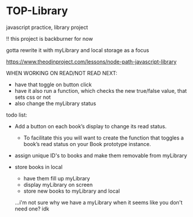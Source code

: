 # TOP-Library
javascript practice, library project

!! this project is backburner for now

gotta rewrite it with myLibrary and local storage as a focus

https://www.theodinproject.com/lessons/node-path-javascript-library


WHEN WORKING ON READ/NOT READ NEXT:
- have that toggle on button click
- have it also run a function, which checks the new true/false value, that sets css or not
- also change the myLibrary status


todo list:
- Add a button on each book’s display to change its read status.
    - To facilitate this you will want to create the function that toggles a book’s read status on your Book prototype instance.
- assign unique ID's to books and make them removable from myLibrary 
- store books in local
    - have them fill up myLibrary 
    - display myLibrary on screen
    - store new books to myLibrary and local

    ...i'm not sure why we have a myLibrary when it seems like you don't need one? idk